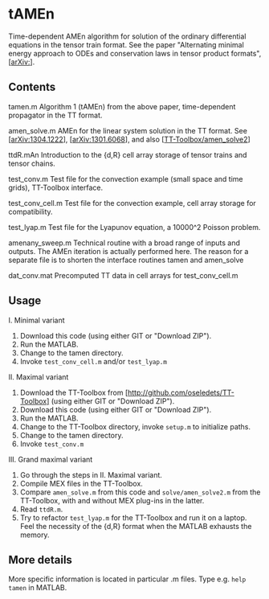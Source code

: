 tAMEn
=======

Time-dependent AMEn algorithm for solution of the ordinary differential equations
in the tensor train format.
See the paper "Alternating minimal energy approach to ODEs and 
conservation laws in tensor product formats", [[arXiv:](http://arxiv.org/abs/)].


Contents
-----
 tamen.m          Algorithm 1 (tAMEn) from the above paper, time-dependent propagator in the TT format.

 amen_solve.m     AMEn for the linear system solution in the TT format. 
                  See [[arXiv:1304.1222](http://arxiv.org/abs/1304.1222)], [[arXiv:1301.6068](http://arxiv.org/abs/1301.6068)], and also 
                  [[TT-Toolbox/amen_solve2](http://github.com/oseledets/TT-Toolbox/blob/master/solve/amen_solve2.m)]

 ttdR.mAn         Introduction to the {d,R} cell array storage of tensor trains and tensor chains.

 test_conv.m      Test file for the convection example (small space and time grids), TT-Toolbox interface.

 test_conv_cell.m Test file for the convection example, cell array storage for compatibility.

 test_lyap.m      Test file for the Lyapunov equation, a 10000^2 Poisson problem.

 amenany_sweep.m  Technical routine with a broad range of inputs and outputs. 
                  The AMEn iteration is actually performed here.
                  The reason for a separate file is to shorten the interface routines tamen and amen_solve

 dat_conv.mat     Precomputed TT data in cell arrays for test_conv_cell.m
		

Usage
-----

I. Minimal variant
 1. Download this code (using either GIT or "Download ZIP").
 2. Run the MATLAB.
 3. Change to the tamen directory.
 4. Invoke `test_conv_cell.m` and/or `test_lyap.m`

II. Maximal variant
 1. Download the TT-Toolbox from [http://github.com/oseledets/TT-Toolbox] (using either GIT or "Download ZIP").
 2. Download this code (using either GIT or "Download ZIP").
 3. Run the MATLAB.
 4. Change to the TT-Toolbox directory, invoke `setup.m` to initialize paths.
 5. Change to the tamen directory.
 6. Invoke `test_conv.m`

III. Grand maximal variant
 1. Go through the steps in II. Maximal variant.
 2. Compile MEX files in the TT-Toolbox.
 3. Compare `amen_solve.m` from this code and `solve/amen_solve2.m` from the TT-Toolbox, 
    with and without MEX plug-ins in the latter.
 4. Read `ttdR.m`.
 5. Try to refactor `test_lyap.m` for the TT-Toolbox and run it on a laptop.
    Feel the necessity of the {d,R} format when the MATLAB exhausts the memory.


More details
-----

More specific information is located in particular .m files.
Type e.g. `help tamen` in MATLAB.

